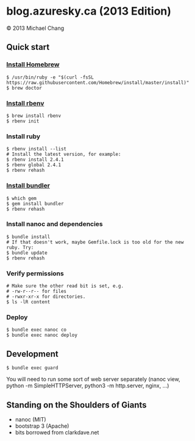 # blog.azuresky.ca (2013 Edition)

© 2013 Michael Chang

## Quick start

### [Install Homebrew](https://brew.sh)

```
$ /usr/bin/ruby -e "$(curl -fsSL https://raw.githubusercontent.com/Homebrew/install/master/install)"
$ brew doctor
```
### [Install rbenv](https://github.com/rbenv/rbenv)

```
$ brew install rbenv
$ rbenv init
```

### Install ruby

```
$ rbenv install --list
# Install the latest version, for example:
$ rbenv install 2.4.1
$ rbenv global 2.4.1
$ rbenv rehash
```

### [Install bundler](http://bundler.io/)

```
$ which gem
$ gem install bundler
$ rbenv rehash
```

### Install nanoc and dependencies

```
$ bundle install
# If that doesn't work, maybe Gemfile.lock is too old for the new ruby. Try:
$ bundle update 
$ rbenv rehash
```

### Verify permissions

```
# Make sure the other read bit is set, e.g.
# -rw-r--r-- for files
# -rwxr-xr-x for directories.
$ ls -lR content
```

### Deploy

```
$ bundle exec nanoc co
$ bundle exec nanoc deploy
```

## Development

    $ bundle exec guard

You will need to run some sort of web server separately (nanoc view, python -m
SimpleHTTPServer, python3 -m http.server, nginx, ...)

## Standing on the Shoulders of Giants
- nanoc (MIT)
- bootstrap 3 (Apache)
- bits borrowed from clarkdave.net


